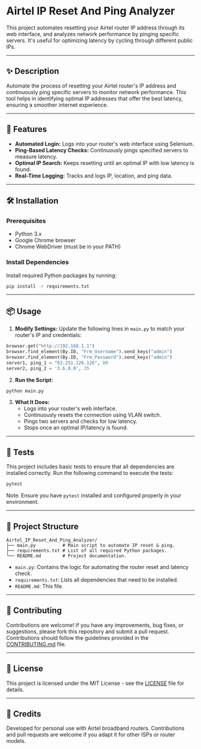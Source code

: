 # Airtel IP Reset And Ping Analyzer

This project automates resetting your Airtel router IP address through its web interface, and analyzes network performance by pinging specific servers. It's useful for optimizing latency by cycling through different public IPs.

---

## ✨ Description
Automate the process of resetting your Airtel router's IP address and continuously ping specific servers to monitor network performance. This tool helps in identifying optimal IP addresses that offer the best latency, ensuring a smoother internet experience.

---

## 🚀 Features
- **Automated Login:** Logs into your router's web interface using Selenium.
- **Ping-Based Latency Checks:** Continuously pings specified servers to measure latency.
- **Optimal IP Search:** Keeps resetting until an optimal IP with low latency is found.
- **Real-Time Logging:** Tracks and logs IP, location, and ping data.

---

## 🛠️ Installation
### Prerequisites
- Python 3.x
- Google Chrome browser
- Chrome WebDriver (must be in your PATH)

### Install Dependencies
Install required Python packages by running:

```bash
pip install -r requirements.txt
```

---

## 📦 Usage
1. **Modify Settings:**
   Update the following lines in `main.py` to match your router's IP and credentials:

```python
browser.get("http://192.168.1.1")
browser.find_element(By.ID, "Frm_Username").send_keys("admin")
browser.find_element(By.ID, "Frm_Password").send_keys("admin")
server1, ping_1 = "63.251.126.126", 80
server2, ping_2 = '3.6.0.0', 35
```

2. **Run the Script:**

```bash
python main.py
```

3. **What It Does:**
   - Logs into your router's web interface.
   - Continuously resets the connection using VLAN switch.
   - Pings two servers and checks for low latency.
   - Stops once an optimal IP/latency is found.

---

## 🧪 Tests
This project includes basic tests to ensure that all dependencies are installed correctly. Run the following command to execute the tests:

```bash
pytest
```

Note: Ensure you have `pytest` installed and configured properly in your environment.

---

## 📁 Project Structure
```
Airtel_IP_Reset_And_Ping_Analyzer/
├── main.py          # Main script to automate IP reset & ping.
├── requirements.txt # List of all required Python packages.
└── README.md        # Project documentation.
```

- `main.py`: Contains the logic for automating the router reset and latency check.
- `requirements.txt`: Lists all dependencies that need to be installed.
- `README.md`: This file.

---

## 🙌 Contributing
Contributions are welcome! If you have any improvements, bug fixes, or suggestions, please fork this repository and submit a pull request. Contributions should follow the guidelines provided in the [CONTRIBUTING.md](https://github.com/gag3301v/Airtel_IP_Reset_And_Ping_Analyzer/blob/master/CONTRIBUTING.md) file.

---

## 📄 License
This project is licensed under the MIT License - see the [LICENSE](https://github.com/gag3301v/Airtel_IP_Reset_And_Ping_Analyzer/blob/master/LICENSE) file for details.

---

## 🙏 Credits
Developed for personal use with Airtel broadband routers. Contributions and pull requests are welcome if you adapt it for other ISPs or router models.